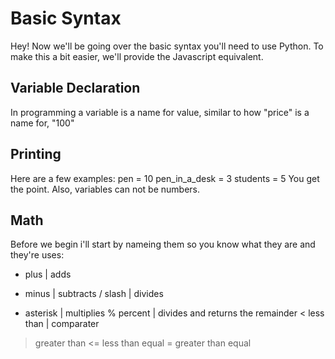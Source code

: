 # Basic Syntax
 Hey! Now we'll be going over the basic syntax you'll need to use Python. To make this a bit easier, we'll provide the Javascript equivalent.
## Variable Declaration
In programming a variable is a name for value, similar to how "price" is a name for, "100"

## Printing


Here are a few examples:
  pen = 10
  pen_in_a_desk = 3
  students = 5
You get the point. Also, variables can not be numbers.

## Math
 Before we begin i'll start by nameing them so you know what they are and they're uses:
 + plus | adds
 - minus | subtracts
 / slash | divides
 * asterisk | multiplies
 % percent | divides and returns the remainder
 < less than | comparater
 > greater than
 <= less than equal
 >= greater than equal
